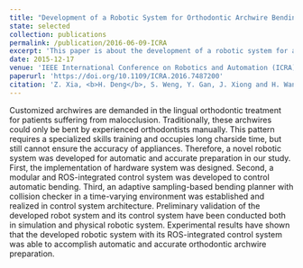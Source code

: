 ```yaml
---
title: "Development of a Robotic System for Orthodontic Archwire Bending"
state: selected
collection: publications
permalink: /publication/2016-06-09-ICRA
excerpt: 'This paper is about the development of a robotic system for automatic and accurate orthodontic archwire bending.'
date: 2015-12-17
venue: 'IEEE International Conference on Robotics and Automation (ICRA) (Top Conference in Robotics, CCF-B)'
paperurl: 'https://doi.org/10.1109/ICRA.2016.7487200'
citation: 'Z. Xia, <b>H. Deng</b>, S. Weng, Y. Gan, J. Xiong and H. Wang. (2016). &quot;Development of a Robotic System for Orthodontic Archwire Bending.&quot; <i><b>2016 IEEE International Conference on Robotics and Automation (ICRA)</b></i>, Stockholm, Sweden, 2016, pp. 730-735.'
---
```


Customized archwires are demanded in the lingual orthodontic treatment for patients suffering from malocclusion. Traditionally, these archwires could only be bent by experienced orthodontists manually. This pattern requires a specialized skills training and occupies long charside time, but still cannot ensure the accuracy of appliances. Therefore, a novel robotic system was developed for automatic and accurate preparation in our study. First, the implementation of hardware system was designed. Second, a modular and ROS-integrated control system was developed to control automatic bending. Third, an adaptive sampling-based bending planner with collision checker in a time-varying environment was established and realized in control system architecture. Preliminary validation of the developed robot system and its control system have been conducted both in simulation and physical robotic system. Experimental results have shown that the developed robotic system with its ROS-integrated control system was able to accomplish automatic and accurate orthodontic archwire preparation.